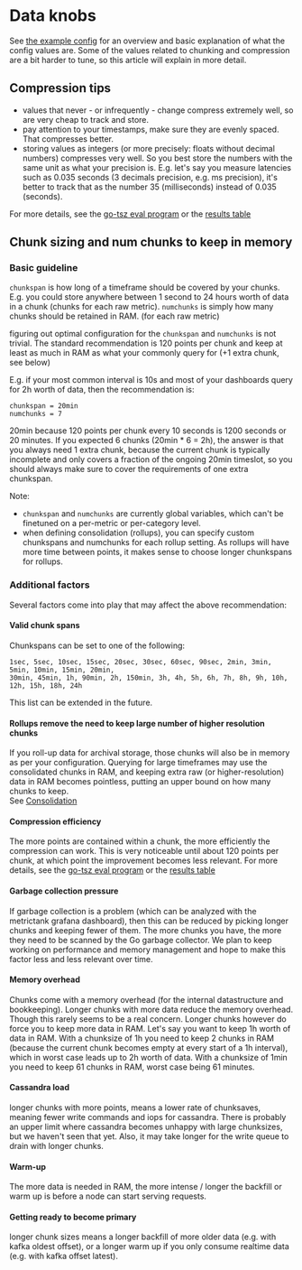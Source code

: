 # Data knobs

See [the example config](https://github.com/raintank/metrictank/blob/master/metrictank-sample.ini) for an overview and basic explanation of what the config values are.
Some of the values related to chunking and compression are a bit harder to tune, so this article will explain in more detail.

## Compression tips

* values that never - or infrequently - change compress extremely well, so are very cheap to track and store.
* pay attention to your timestamps, make sure they are evenly spaced. That compresses better.
* storing values as integers (or more precisely: floats without decimal numbers) compresses very well.
  So you best store the numbers with the same unit as what your precision is.
  E.g. let's say you measure latencies such as 0.035 seconds (3 decimals precision, e.g. ms precision), it's better to
  track that as the number 35 (milliseconds) instead of 0.035 (seconds).

For more details, see the [go-tsz eval program](https://github.com/dgryski/go-tsz/tree/master/eval) or the 
[results table](https://raw.githubusercontent.com/dgryski/go-tsz/master/eval/eval-results.png)

## Chunk sizing and num chunks to keep in memory

### Basic guideline

`chunkspan` is how long of a timeframe should be covered by your chunks. E.g. you could store anywhere between 1 second to 24 hours worth of data in a chunk (chunks for each raw metric).
`numchunks` is simply how many chunks should be retained in RAM. (for each raw metric)

figuring out optimal configuration for the `chunkspan` and `numchunks` is not trivial.
The standard recommendation is 120 points per chunk and keep at least as much in RAM as what your commonly query for (+1 extra chunk, see below)

E.g. if your most common interval is 10s and most of your dashboards query for 2h worth of data, then the recommendation is:
```
chunkspan = 20min
numchunks = 7
```

20min because 120 points per chunk every 10 seconds is 1200 seconds or 20 minutes.
If you expected 6 chunks (20min * 6 = 2h), the answer is that you always need 1 extra chunk,
because the current chunk is typically incomplete and only covers a fraction of the ongoing 20min timeslot,
so you should always make sure to cover the requirements of one extra chunkspan.

Note:
* `chunkspan` and `numchunks` are currently global variables, which can't be finetuned on a per-metric or per-category level.
* when defining consolidation (rollups), you can specify custom chunkspans and numchunks for each rollup setting.  As rollups will have more time between points, it makes sense to choose longer chunkspans for rollups.

### Additional factors

Several factors come into play that may affect the above recommendation:

#### Valid chunk spans

Chunkspans can be set to one of the following:
```
1sec, 5sec, 10sec, 15sec, 20sec, 30sec, 60sec, 90sec, 2min, 3min, 5min, 10min, 15min, 20min,
30min, 45min, 1h, 90min, 2h, 150min, 3h, 4h, 5h, 6h, 7h, 8h, 9h, 10h, 12h, 15h, 18h, 24h
```
This list can be extended in the future.

#### Rollups remove the need to keep large number of higher resolution chunks

If you roll-up data for archival storage, those chunks will also be in memory as per your configuration.
Querying for large timeframes may use the consolidated chunks in RAM, and keeping
extra raw (or higher-resolution) data in RAM becomes pointless, putting an upper bound on how many chunks to keep.  
See [Consolidation](https://github.com/raintank/metrictank/blob/master/docs/consolidation.md)


#### Compression efficiency

The more points are contained within a chunk, the more efficiently the compression can work. This is very noticeable
until about 120 points per chunk, at which point the improvement becomes less relevant.
For more details, see the [go-tsz eval program](https://github.com/dgryski/go-tsz/tree/master/eval) or the 
[results table](https://raw.githubusercontent.com/dgryski/go-tsz/master/eval/eval-results.png)


#### Garbage collection pressure

If garbage collection is a problem (which can be analyzed with the metrictank grafana dashboard), then this can be reduced by picking longer chunks and keeping fewer of them.
The more chunks you have, the more they need to be scanned by the Go garbage collector.
We plan to keep working on performance and memory management and hope to make this factor less and less relevant over time.

#### Memory overhead

Chunks come with a memory overhead (for the internal datastructure and bookkeeping).  Longer chunks with more data reduce the memory overhead.  Though this rarely seems to be a real concern.
Longer chunks however do force you to keep more data in RAM. Let's say you want to keep 1h worth of data in RAM. With a chunksize of 1h you need to keep 2 chunks in RAM 
(because the current chunk becomes empty at every start of a 1h interval), which in worst case leads up to 2h worth of data.  With a chunksize of 1min you need to keep 61 chunks in RAM,
worst case being 61 minutes.

#### Cassandra load

longer chunks with more points, means a lower rate of chunksaves, meaning fewer write commands and iops for cassandra.
There is probably an upper limit where cassandra becomes unhappy with large chunksizes, but we haven't seen that yet. 
Also, it may take longer for the write queue to drain with longer chunks.

#### Warm-up

The more data is needed in RAM, the more intense / longer the backfill or warm up is before a node can start serving requests.

#### Getting ready to become primary

longer chunk sizes means a longer backfill of more older data (e.g. with kafka oldest offset),
or a longer warm up if you only consume realtime data (e.g. with kafka offset latest).

